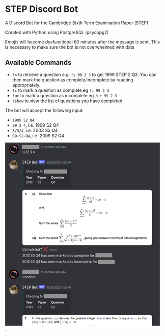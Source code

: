 # STEP Discord Bot
A Discord Bot for the Cambridge Sixth Term Examination Paper (STEP)

Created with Python using PostgreSQL (psycopg2)

Emojis will become dysfunctional 60 minutes after the message is sent. This is necessary to make sure the bot is not overwhelmed with data

## Available Commands
* `!s` to retrieve a question e.g. `!s 99 2 3` to get 1999 STEP 2 Q3. You can then mark the question as complete/incomplete by reacting appropriately.
* `!c` to mark a question as complete eg `!c 99 2 3`
* `!uc` to mark a question as incomplete eg `!uc 99 2 3`
* `!show` to view the list of questions you have completed

The bot will accept the following input:
* `1999 S2 Q4`
* `99 2 4`, i.e. 1999 S2 Q4
* `3/3/4`, i.e. 2003 S3 Q4
* `09-S2-Q4`, i.e. 2009 S2 Q4

![A screenshot of bot usage](step-discord-bot.png).